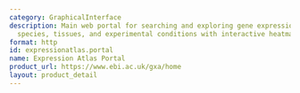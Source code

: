 ```yaml
---
category: GraphicalInterface
description: Main web portal for searching and exploring gene expression data across
  species, tissues, and experimental conditions with interactive heatmaps and visualizations
format: http
id: expressionatlas.portal
name: Expression Atlas Portal
product_url: https://www.ebi.ac.uk/gxa/home
layout: product_detail
---
```

